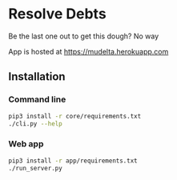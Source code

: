 # Resolve Debts
Be the last one out to get this dough? No way

App is hosted at https://mudelta.herokuapp.com

## Installation
### Command line
````bash
pip3 install -r core/requirements.txt
./cli.py --help
````

### Web app
````bash
pip3 install -r app/requirements.txt
./run_server.py
````
